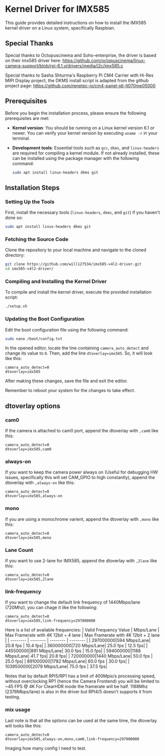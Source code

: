 # Kernel Driver for IMX585

This guide provides detailed instructions on how to install the IMX585 kernel driver on a Linux system, specifically Raspbian.

## Special Thanks

Special thanks to Octopuscinema and Soho-enterprise, the driver is based on their imx585 driver here:
https://github.com/octopuscinema/linux-camera-support/blob/rpi-6.1.y/drivers/media/i2c/imx585.c

Special thanks to Sasha Shturma's Raspberry Pi CM4 Сarrier with Hi-Res MIPI Display project, the DKMS install script is adapted from the github project page: https://github.com/renetec-io/cm4-panel-jdi-lt070me05000


## Prerequisites

Before you begin the installation process, please ensure the following prerequisites are met:

- **Kernel version**: You should be running on a Linux kernel version 6.1 or newer. You can verify your kernel version by executing `uname -r` in your terminal.

- **Development tools**: Essential tools such as `gcc`, `dkms`, and `linux-headers` are required for compiling a kernel module. If not already installed, these can be installed using the package manager with the following command:
  
   ```bash 
   sudo apt install linux-headers dkms git
   ```
   
## Installation Steps

### Setting Up the Tools

First, install the necessary tools (`linux-headers`, `dkms`, and `git`) if you haven't done so:

```bash 
sudo apt install linux-headers dkms git
```

### Fetching the Source Code

Clone the repository to your local machine and navigate to the cloned directory:

```bash
git clone https://github.com/will127534/imx585-v4l2-driver.git
cd imx585-v4l2-driver/
```

### Compiling and Installing the Kernel Driver

To compile and install the kernel driver, execute the provided installation script:

```bash 
./setup.sh
```

### Updating the Boot Configuration

Edit the boot configuration file using the following command:

```bash
sudo nano /boot/config.txt
```

In the opened editor, locate the line containing `camera_auto_detect` and change its value to `0`. Then, add the line `dtoverlay=imx585`. So, it will look like this:

```
camera_auto_detect=0
dtoverlay=imx585
```

After making these changes, save the file and exit the editor.

Remember to reboot your system for the changes to take effect.

## dtoverlay options

### cam0

If the camera is attached to cam0 port, append the dtoverlay with `,cam0` like this:  
```
camera_auto_detect=0
dtoverlay=imx585,cam0
```

### always-on

If you want to keep the camera power always on (Useful for debugging HW issues, specifically this will set CAM_GPIO to high constantly), append the dtoverlay with `,always-on` like this:  
```
camera_auto_detect=0
dtoverlay=imx585,always-on
```

### mono

If you are using a monochrome varient, append the dtoverlay with `,mono` like this:  
```
camera_auto_detect=0
dtoverlay=imx585,mono
```

### Lane Count

If you want to use 2-lane for IMX585, append the dtoverlay with `,2lane` like this:  
```
camera_auto_detect=0
dtoverlay=imx585,2lane
```


### link-frequency

If you want to change the default link frequency of 1440Mbps/lane (720Mhz), you can chage it like the following:
```
camera_auto_detect=0
dtoverlay=imx585,link-frequency=297000000
```
Here is a list of available frequencies:
| Valid Frequency Value | Mbps/Lane | Max Framerate with 4K 12bit + 4 lane | Max Framerate with 4K 12bit + 2 lane |
| -------- | -------- | -------- | -------- |
| 297000000|594 Mbps/Lane| 20.8 fps | 10.4 fps|
| 360000000|720 Mbps/Lane| 25.0 fps | 12.5 fps|
| 445500000|891 Mbps/Lane| 30.0 fps | 15.0 fps|
| 594000000|1188 Mbps/Lane| 41.7 fps| 20.8 fps|
| 720000000|1440 Mbps/Lane| 50.0 fps | 25.0 fps|
| 891000000|1782 Mbps/Lane| 60.0 fps | 30.0 fps|
| 1039500000|2079 Mbps/Lane| 75.0 fps | 37.5 fps|

Notes that by default RPI5/RP1 has a limit of 400Mpix/s processing speed, without overclocking RP1 (hence the Camera Frontend) you will be limited to ~45 FPS @ 4K
For ClearHDR mode the framerate will be half.
1188Mhz (2376Mbps/lane) is also in the driver but RPI4/5 doesn't supports it from testing.

### mix usage

Last note is that all the options can be used at the same time, the dtoverlay will looks like this:
```
camera_auto_detect=0
dtoverlay=imx585,always-on,mono,cam0,link-frequency=297000000
```
Imaging how many config I need to test.

